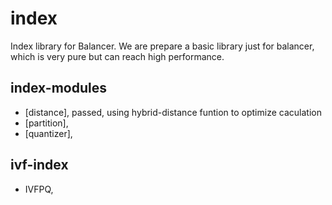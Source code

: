 # index
Index library for Balancer. We are prepare a basic library just for balancer, which is very pure but can reach high performance.

## index-modules
- [distance], passed, using hybrid-distance funtion to optimize caculation
- [partition], 
- [quantizer], 

## ivf-index
- IVFPQ, 
